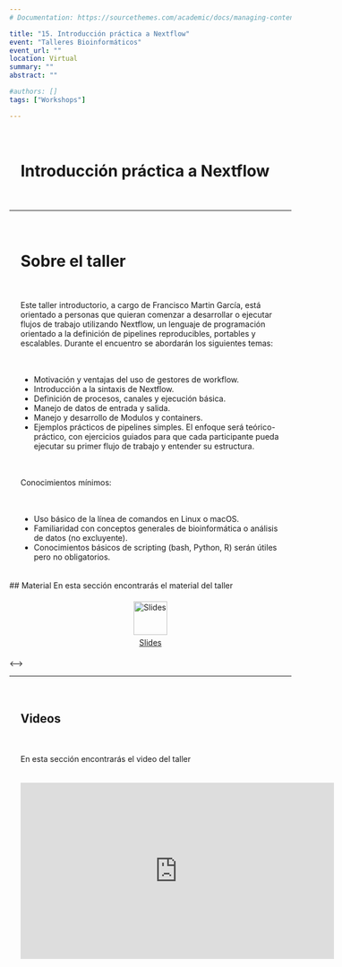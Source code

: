 ```yaml
---
# Documentation: https://sourcethemes.com/academic/docs/managing-content/

title: "15. Introducción práctica a Nextflow"
event: "Talleres Bioinformáticos"
event_url: ""
location: Virtual
summary: ""
abstract: ""

#authors: []
tags: ["Workshops"]

---
```

<div style="display: grid; grid-template-columns: 1fr; gap: 20px; padding: 20px;">

# Introducción práctica a Nextflow

</div>

--- 

<div style="display: grid; grid-template-columns: 1fr; gap: 20px; padding: 20px;">

# Sobre el taller 

Este taller introductorio, a cargo de Francisco Martin García, está orientado a personas que quieran comenzar a desarrollar o ejecutar flujos de trabajo utilizando Nextflow, un lenguaje de programación orientado a la definición de pipelines reproducibles, portables y escalables.
Durante el encuentro se abordarán los siguientes temas:
- Motivación y ventajas del uso de gestores de workflow.
- Introducción a la sintaxis de Nextflow.
- Definición de procesos, canales y ejecución básica.
- Manejo de datos de entrada y salida.
- Manejo y desarrollo de Modulos y containers.
- Ejemplos prácticos de pipelines simples.
El enfoque será teórico-práctico, con ejercicios guiados para que cada participante pueda ejecutar su primer flujo de trabajo y entender su estructura.

Conocimientos mínimos:
- Uso básico de la línea de comandos en Linux o macOS.
- Familiaridad con conceptos generales de bioinformática o análisis de datos (no excluyente).
- Conocimientos básicos de scripting (bash, Python, R) serán útiles pero no obligatorios.


</div>
</div>

<!-->
## Material

En esta sección encontrarás el material del taller

<div style="display: grid; grid-template-columns: 1fr; gap: 20px; padding: 20px;">
    <div style="display: flex; flex-direction: column; align-items: center; justify-content: center; text-align: center;">
        <a href="https://drive.google.com/file/d/1ws5Z26AULqbrYckgWcS7RHqmIxTzeTCU/view?usp=sharing">
            <img src="https://img.icons8.com/ios-glyphs/30/000000/ms-powerpoint.png" alt="Slides" style="width: 60px; height: 60px;">
        </a>
        <a href="https://drive.google.com/file/d/1ws5Z26AULqbrYckgWcS7RHqmIxTzeTCU/view?usp=sharing" style="margin-top: 5px;">Slides</a>
    </div>
</div>
<-->

--- 

<div style="display: grid; grid-template-columns: 1fr; gap: 20px; padding: 20px;">

## Videos
En esta sección encontrarás el video del taller

<iframe width="560" height="315" src="https://www.youtube.com/embed/ekc6eEQzPcQ?si=gsXtxpx2OUHIYLZY" title="YouTube video player" frameborder="0" allow="accelerometer; autoplay; clipboard-write; encrypted-media; gyroscope; picture-in-picture; web-share" referrerpolicy="strict-origin-when-cross-origin" allowfullscreen></iframe>